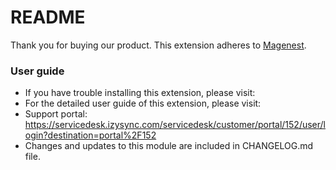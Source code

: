 # README
Thank you for buying our product.
This extension adheres to [Magenest](http://magenest.com/).
 
### User guide
- If you have trouble installing this extension, please visit: 
- For the detailed user guide of this extension, please visit: 
- Support portal: https://servicedesk.izysync.com/servicedesk/customer/portal/152/user/login?destination=portal%2F152
- Changes and updates to this module are included in CHANGELOG.md file.